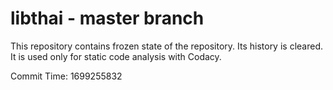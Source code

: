 # libthai - master branch

This repository contains frozen state of the repository.
Its history is cleared. It is used only for static code
analysis with Codacy.

Commit Time: 1699255832